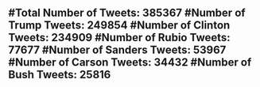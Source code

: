 #Total Number of Tweets: 385367 
#Number of Trump Tweets: 249854
#Number of Clinton Tweets: 234909
#Number of Rubio Tweets: 77677
#Number of Sanders Tweets: 53967
#Number of Carson Tweets: 34432
#Number of Bush Tweets: 25816
---
